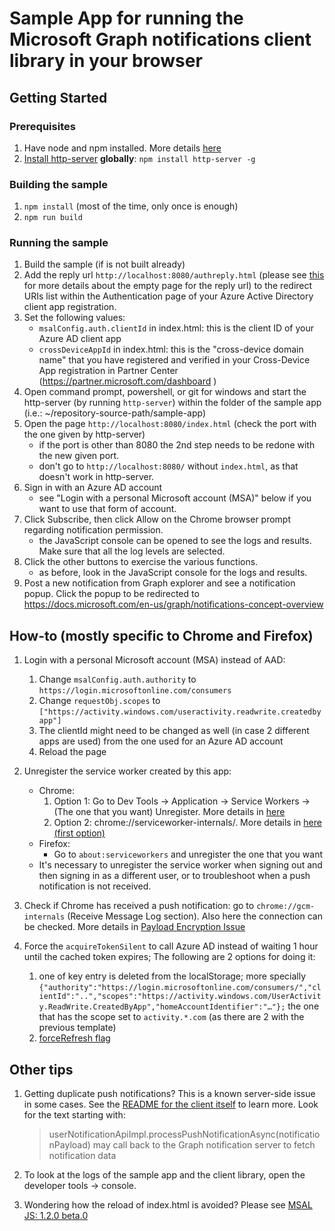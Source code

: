 # Sample App for running the Microsoft Graph notifications client library in your browser

## Getting Started

### Prerequisites

1. Have node and npm installed. More details [here](https://www.npmjs.com/get-npm)
2. [Install http-server](https://www.npmjs.com/package/http-server#installing-globally) **globally**: ``npm install http-server -g``

### Building the sample
1. ``npm install`` (most of the time, only once is enough)
1. ``npm run build``

### Running the sample
1. Build the sample (if is not built already)
1. Add the reply url ``http://localhost:8080/authreply.html`` (please see [this](https://github.com/AzureAD/microsoft-authentication-library-for-js/wiki/MSAL-JS:-1.2.0-beta.0#feature-iframes-support-and-performance-enhancements) for more details about the empty page for the reply url) to the redirect URIs list within the Authentication page of your Azure Active Directory client app registration.
1. Set the following values:
   - ``msalConfig.auth.clientId`` in index.html: this is the client ID of your Azure AD client app
   - `crossDeviceAppId` in index.html: this is the "cross-device domain name" that you have registered
     and verified in your Cross-Device App registration in Partner Center (https://partner.microsoft.com/dashboard )
1. Open command prompt, powershell, or git for windows and start the http-server (by running ``http-server``) within the folder of the sample app (i.e.: ~/repository-source-path/sample-app)
1. Open the page ``http://localhost:8080/index.html`` (check the port with the one given by http-server)
   - if the port is other than 8080 the 2nd step needs to be redone with the new given port. 
   - don't go to `http://localhost:8080/` without `index.html`, as that doesn't work
     in http-server.
1. Sign in with an Azure AD account
   - see "Login with a personal Microsoft account (MSA)" below if you want to use that
     form of account.
1. Click Subscribe, then click Allow on the Chrome browser prompt regarding notification permission.
   - the JavaScript console can be opened to see the logs and results. Make sure that all the log levels are selected.
1. Click the other buttons to exercise the various functions.
   - as before, look in the JavaScript console for the logs and results.
1. Post a new notification from Graph explorer and see a notification popup. Click the popup to be redirected to https://docs.microsoft.com/en-us/graph/notifications-concept-overview

## How-to (mostly specific to Chrome and Firefox)
1. Login with a personal Microsoft account (MSA) instead of AAD:
   1. Change ``msalConfig.auth.authority`` to ``https://login.microsoftonline.com/consumers``
   1. Change ``requestObj.scopes`` to ``["https://activity.windows.com/useractivity.readwrite.createdbyapp"]``
   1. The clientId might need to be changed as well (in case 2 different apps are used) from the one used for an Azure AD account
   1. Reload the page

1. Unregister the service worker created by this app:
   - Chrome:
      1. Option 1: Go to Dev Tools -> Application -> Service Workers -> (The one that you want) Unregister. More details in [here](https://stackoverflow.com/a/41907900)
      2. Option 2: chrome://serviceworker-internals/. More details in [here (first option)](https://stackoverflow.com/a/47515250)
    - Firefox:
        - Go to ``about:serviceworkers`` and unregister the one that you want
    - It's necessary to unregister the service worker when signing out and then signing in as a different user, or to troubleshoot when a push notification is not received.

1. Check if Chrome has received a push notification: go to ``chrome://gcm-internals`` (Receive Message Log section). Also here the connection can be checked. More details in [Payload Encryption Issue](https://developers.google.com/web/fundamentals/push-notifications/common-issues-and-reporting-bugs#payload_encryption_issue)

1. Force the ``acquireTokenSilent`` to call Azure AD instead of waiting 1 hour until the cached token expires; The following are 2 options for doing it:
   1. one of key entry is deleted from the localStorage; more specially ``{"authority":"https://login.microsoftonline.com/consumers/","clientId":"..","scopes":"https://activity.windows.com/UserActivity.ReadWrite.CreatedByApp","homeAccountIdentifier":"…"};`` the one that has the scope set to ``activity.*.com`` (as there are 2 with the previous template)
   2. [forceRefresh flag](https://www.npmjs.com/package/msal#forcerefresh-to-skip-cache)

## Other tips

1. Getting duplicate push notifications? This is a known server-side issue in some cases.
   See the [README for the client itself](https://www.npmjs.com/package/@microsoft/user-notifications-client) to learn more. Look for the text starting with:
   > userNotificationApiImpl.processPushNotificationAsync(notificationPayload) may call back to the Graph notification server to fetch notification data

1. To look at the logs of the sample app and the client library, open the developer tools -> console.

1. Wondering how the reload of index.html is avoided? Please see [MSAL JS: 1.2.0 beta.0](https://github.com/AzureAD/microsoft-authentication-library-for-js/wiki/MSAL-JS:-1.2.0-beta.0)
